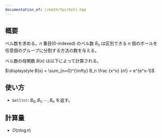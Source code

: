 ```yaml
---
documentation_of: //math/fps/bell.hpp
---
```


## 概要

ベル数を求める。$n$ 番目(0-indexed) のベル数 $B_n$ は区別できる $n$ 個のボールを任意個のグループに分割する方法の数を与える。

ベル数の母関数 $B(x)$ は以下によって計算される。

$\displaystyle B(x) = \sum_{n=0}^{\infty} B_n \frac {x^n} {n!} = e^{e^x-1}$

## 使い方

* `bell(n)`: $B_0, B_1, \cdots, B_n$ を返す。

## 計算量

* $O(n \log n)$
